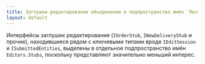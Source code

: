 ```yaml
---
title: Заглушки редактирования объединения в подпространство имён `Resto.Front.Api.V4.Editors.Stubs`
layout: default
---
```

Интерфейсы заглушек редактирования (`IOrderStub`, `INewDeliveryStub` и прочие), находившиеся рядом с ключевыми типами вроде `IEditSession` и `ISubmittedEntities`, выделены в отдельное подпространство имён `Editors.Stubs`, поскольку представляют значительно меньший интерес.  